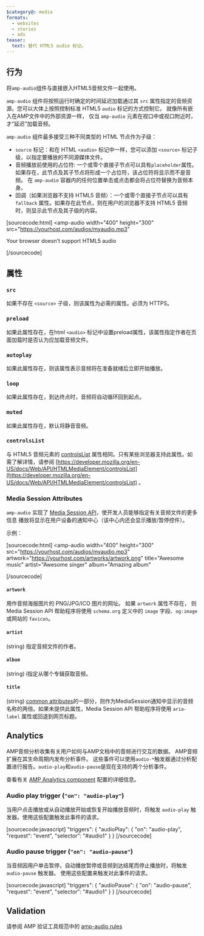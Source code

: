 ```yaml
---
$category@: media
formats:
  - websites
  - stories
  - ads
teaser:
  text: 替代 HTML5 audio 标记。
---
```



<!---
Copyright 2020 The AMP HTML Authors. All Rights Reserved.

Licensed under the Apache License, Version 2.0 (the "License");
you may not use this file except in compliance with the License.
You may obtain a copy of the License at

      http://www.apache.org/licenses/LICENSE-2.0

Unless required by applicable law or agreed to in writing, software
distributed under the License is distributed on an "AS-IS" BASIS,
WITHOUT WARRANTIES OR CONDITIONS OF ANY KIND, either express or implied.
See the License for the specific language governing permissions and
limitations under the License.
-->



## 行为

将`amp-audio`组件与直接嵌入HTML5音频文件一起使用。

`amp-audio` 组件将按照运行时确定的时间延迟加载通过其 `src` 属性指定的音频资源。您可以大体上按照控制标准 HTML5 `audio` 标记的方式控制它。
就像所有嵌入在AMP文件中的外部资源一样， 仅当 `amp-audio` 元素在视口中或视口附近时，才“延迟”加载音频。

`amp-audio` 组件最多接受三种不同类型的 HTML 节点作为子级：

* `source` 标记：和在 HTML `<audio>` 标记中一样，您可以添加 `<source>` 标记子级，以指定要播放的不同源媒体文件。
* 音频播放前使用的占位符: 一个或零个直接子节点可以具有`placeholder`属性。如果存在，此节点及其子节点将形成一个占位符，该占位符将显示而不是音频。 在 `amp-audio` 容器内的任何位置单击或点击都会将占位符替换为音频本身。
* 回调（如果浏览器不支持 HTML5 音频）：一个或零个直接子节点可以具有 `fallback` 属性。如果存在此节点，则在用户的浏览器不支持 HTML5 音频时，则显示此节点及其子级的内容。

[sourcecode:html]
<amp-audio
  width="400"
  height="300"
  src="https://yourhost.com/audios/myaudio.mp3"
>
  <div fallback>
    <p>Your browser doesn’t support HTML5 audio</p>
  </div>
  <source type="audio/mpeg" src="foo.mp3" />
  <source type="audio/ogg" src="foo.ogg" />
</amp-audio>
[/sourcecode]

## 属性

### `src`

如果不存在 `<source>` 子级，则该属性为必需的属性。必须为 HTTPS。

### `preload`

如果此属性存在，在html `<audio>` 标记中设置preload属性，该属性指定作者在页面加载时是否认为应加载音频文件。

### `autoplay`

如果此属性存在，则该属性表示音频将在准备就绪后立即开始播放。

### `loop`

如果此属性存在，到达终点时，音频将自动循环回到起点。

### `muted`

如果此属性存在，默认将静音音频。

### `controlsList`

与 HTML5 音频元素的
[controlsList](https://developer.mozilla.org/en-US/docs/Web/API/HTMLMediaElement/controlsList)
属性相同。只有某些浏览器支持此属性。如需了解详情，请参阅 [https://developer.mozilla.org/en-US/docs/Web/API/HTMLMediaElement/controlsList](https://developer.mozilla.org/en-US/docs/Web/API/HTMLMediaElement/controlsList)
。

### Media Session Attributes

`amp-audio` 实现了
[Media Session API](https://developers.google.com/web/updates/2017/02/media-session)，使开发人员能够指定有关音频文件的更多信息
播放将显示在用户设备的通知中心（该中心内还会显示播放/暂停控件）。

示例：

[sourcecode:html]
<amp-audio
  width="400"
  height="300"
  src="https://yourhost.com/audios/myaudio.mp3"
  artwork="https://yourhost.com/artworks/artwork.png"
  title="Awesome music"
  artist="Awesome singer"
  album="Amazing album"
>
  <source type="audio/mpeg" src="foo.mp3" />
</amp-audio>
[/sourcecode]

#### `artwork`

用作音频海报图片的 PNG/JPG/ICO 图片的网址。 如果 `artwork` 属性不存在， 则 Media Session API 帮助程序将使用 `schema.org` 定义中的 `image` 字段、`og:image` 或网站的 `favicon`。

#### `artist`

(string) 指定音频文件的作者。

#### `album`

(string) i指定从哪个专辑获取音频。

#### `title`

(string)
[common attributes](https://amp.dev/documentation/guides-and-tutorials/learn/common_attributes)的一部分，则作为MediaSession通知中显示的音频名称的两倍。如果未提供此属性，Media Session API 帮助程序将使用 `aria-label` 属性或回退到网页标题。

## Analytics

AMP音频分析收集有关用户如何与AMP文档中的音频进行交互的数据。 AMP音频扩展在其生命周期内发布分析事件。
这些事件可以使用`audio-*`触发器通过分析配置进行报告。`audio-play`和`audio-pause`是现在支持的两个分析事件。

查看有关 [AMP Analytics component](https://amp.dev/documentation/components/amp-analytics/)
配置的详细信息。

### Audio play trigger (`"on": "audio-play"`)

当用户点击播放或从自动播放开始或恢复开始播放音频时，将触发 `audio-play` 触发器。使用这些配置触发此事件的请求。

[sourcecode:javascript]
"triggers": {
  "audioPlay": {
    "on": "audio-play",
    "request": "event",
    "selector": "#audio1"
  }
}
[/sourcecode]

### Audio pause trigger (`"on": "audio-pause"`)

当音频因用户单击暂停，自动播放暂停或音频到达结尾而停止播放时，将触发 `audio-pause` 触发器。
使用这些配置来触发对此事件的请求。

[sourcecode:javascript]
"triggers": {
  "audioPause": {
    "on": "audio-pause",
    "request": "event",
    "selector": "#audio1"
  }
}
[/sourcecode]

## Validation

请参阅 AMP 验证工具规范中的 [amp-audio rules](https://github.com/ampproject/amphtml/blob/master/extensions/amp-audio/validator-amp-audio.protoascii)
